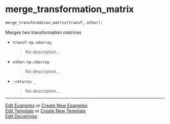 # <a id="McUtils.Numputils.TransformationTransformations.merge_transformation_matrix">merge_transformation_matrix</a>

```python
merge_transformation_matrix(transf, other): 
```
Merges two transformation matrices
- `transf`: `np.ndarray`
    >No description...
- `other`: `np.ndarray`
    >No description...
- `:returns`: `_`
    >No description... 




___

[Edit Examples](https://github.com/McCoyGroup/McUtils/edit/edit/ci/examples/ci/docs/McUtils/Numputils/TransformationTransformations/merge_transformation_matrix.md) or 
[Create New Examples](https://github.com/McCoyGroup/McUtils/new/edit/?filename=ci/examples/ci/docs/McUtils/Numputils/TransformationTransformations/merge_transformation_matrix.md) <br/>
[Edit Template](https://github.com/McCoyGroup/McUtils/edit/edit/ci/docs/ci/docs/McUtils/Numputils/TransformationTransformations/merge_transformation_matrix.md) or 
[Create New Template](https://github.com/McCoyGroup/McUtils/new/edit/?filename=ci/docs/templates/ci/docs/McUtils/Numputils/TransformationTransformations/merge_transformation_matrix.md) <br/>
[Edit Docstrings](https://github.com/McCoyGroup/McUtils/edit/edit/McUtils/Numputils/TransformationTransformations.py?message=Update%20Docs)